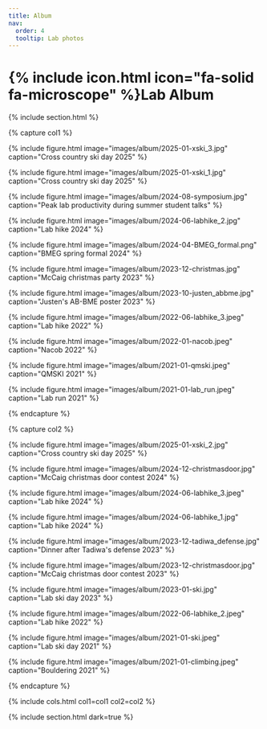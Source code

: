 ```yaml
---
title: Album
nav:
  order: 4
  tooltip: Lab photos
---
```


# {% include icon.html icon="fa-solid fa-microscope" %}Lab Album

{% include section.html %}

{% capture col1 %}

{%
  include figure.html
  image="images/album/2025-01-xski_3.jpg"
  caption="Cross country ski day 2025"
%}

{%
  include figure.html
  image="images/album/2025-01-xski_1.jpg"
  caption="Cross country ski day 2025"
%}

{%
  include figure.html
  image="images/album/2024-08-symposium.jpg"
  caption="Peak lab productivity during summer student talks"
%}

{%
  include figure.html
  image="images/album/2024-06-labhike_2.jpg"
  caption="Lab hike 2024"
%}

{%
  include figure.html
  image="images/album/2024-04-BMEG_formal.png"
  caption="BMEG spring formal 2024"
%}

{%
  include figure.html
  image="images/album/2023-12-christmas.jpg"
  caption="McCaig christmas party 2023"
%}

{%
  include figure.html
  image="images/album/2023-10-justen_abbme.jpg"
  caption="Justen's AB-BME poster 2023"
%}

{%
  include figure.html
  image="images/album/2022-06-labhike_3.jpeg"
  caption="Lab hike 2022"
%}

{%
  include figure.html
  image="images/album/2022-01-nacob.jpeg"
  caption="Nacob 2022"
%}

{%
  include figure.html
  image="images/album/2021-01-qmski.jpeg"
  caption="QMSKI 2021"
%}

{%
  include figure.html
  image="images/album/2021-01-lab_run.jpeg"
  caption="Lab run 2021"
%}

{% endcapture %}

{% capture col2 %}

{%
  include figure.html
  image="images/album/2025-01-xski_2.jpg"
  caption="Cross country ski day 2025"
%}

{%
  include figure.html
  image="images/album/2024-12-christmasdoor.jpg"
  caption="McCaig christmas door contest 2024"
%}

{%
  include figure.html
  image="images/album/2024-06-labhike_3.jpeg"
  caption="Lab hike 2024"
%}

{%
  include figure.html
  image="images/album/2024-06-labhike_1.jpg"
  caption="Lab hike 2024"
%}

{%
  include figure.html
  image="images/album/2023-12-tadiwa_defense.jpg"
  caption="Dinner after Tadiwa's defense 2023"
%}

{%
  include figure.html
  image="images/album/2023-12-christmasdoor.jpg"
  caption="McCaig christmas door contest 2023"
%}

{%
  include figure.html
  image="images/album/2023-01-ski.jpg"
  caption="Lab ski day 2023"
%}

{%
  include figure.html
  image="images/album/2022-06-labhike_2.jpeg"
  caption="Lab hike 2022"
%}

{%
  include figure.html
  image="images/album/2021-01-ski.jpeg"
  caption="Lab ski day 2021"
%}

{%
  include figure.html
  image="images/album/2021-01-climbing.jpeg"
  caption="Bouldering 2021"
%}

{% endcapture %}

{% include cols.html col1=col1 col2=col2 %}

{% include section.html dark=true %}
